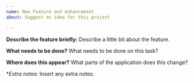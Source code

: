 ```yaml
---
name: New Feature and enhancement
about: Suggest an idea for this project

---
```


**Describe the feature briefly:**
Describe a little bit about the feature.

**What needs to be done?**
What needs to be done on this task?

**Where does this appear?**
What parts of the application does this change?

**Extra notes:*
Insert any extra notes.
